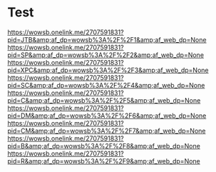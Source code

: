 # Test
 https://wowsb.onelink.me/2707591831?pid=JTB&amp;af_dp=wowsb%3A%2F%2F1&amp;af_web_dp=None  https://wowsb.onelink.me/2707591831?pid=SP&amp;af_dp=wowsb%3A%2F%2F2&amp;af_web_dp=None  https://wowsb.onelink.me/2707591831?pid=XPC&amp;af_dp=wowsb%3A%2F%2F3&amp;af_web_dp=None  https://wowsb.onelink.me/2707591831?pid=SC&amp;af_dp=wowsb%3A%2F%2F4&amp;af_web_dp=None  https://wowsb.onelink.me/2707591831?pid=C&amp;af_dp=wowsb%3A%2F%2F5&amp;af_web_dp=None  https://wowsb.onelink.me/2707591831?pid=DM&amp;af_dp=wowsb%3A%2F%2F6&amp;af_web_dp=None  https://wowsb.onelink.me/2707591831?pid=CM&amp;af_dp=wowsb%3A%2F%2F7&amp;af_web_dp=None  https://wowsb.onelink.me/2707591831?pid=B&amp;af_dp=wowsb%3A%2F%2F8&amp;af_web_dp=None  https://wowsb.onelink.me/2707591831?pid=R&amp;af_dp=wowsb%3A%2F%2F9&amp;af_web_dp=None
